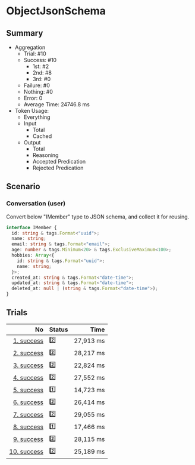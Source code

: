 # ObjectJsonSchema
## Summary
  - Aggregation
    - Trial: #10
    - Success: #10
      - 1st: #2
      - 2nd: #8
      - 3rd: #0
    - Failure: #0
    - Nothing: #0
    - Error: 0
    - Average Time: 24746.8 ms
  - Token Usage:
    - Everything
    - Input
      - Total
      - Cached
    - Output
      - Total
      - Reasoning
      - Accepted Predication
      - Rejected Predication

## Scenario
### Conversation (user)
Convert below "IMember" type to JSON schema, and collect it for reusing.

```ts
interface IMember {
  id: string & tags.Format<"uuid">;
  name: string;
  email: string & tags.Format<"email">;
  age: number & tags.Minimum<20> & tags.ExclusiveMaximum<100>;
  hobbies: Array<{
    id: string & tags.Format<"uuid">;
    name: string;
  }>;
  created_at: string & tags.Format<"date-time">;
  updated_at: string & tags.Format<"date-time">;
  deleted_at: null | (string & tags.Format<"date-time">);
}
```

## Trials
No | Status | Time
---:|:-------|------:
[1. success](./trials/1.success.json) | 2️⃣ | 27,913 ms
[2. success](./trials/2.success.json) | 2️⃣ | 28,217 ms
[3. success](./trials/3.success.json) | 2️⃣ | 22,824 ms
[4. success](./trials/4.success.json) | 2️⃣ | 27,552 ms
[5. success](./trials/5.success.json) | 1️⃣ | 14,723 ms
[6. success](./trials/6.success.json) | 2️⃣ | 26,414 ms
[7. success](./trials/7.success.json) | 2️⃣ | 29,055 ms
[8. success](./trials/8.success.json) | 1️⃣ | 17,466 ms
[9. success](./trials/9.success.json) | 2️⃣ | 28,115 ms
[10. success](./trials/10.success.json) | 2️⃣ | 25,189 ms